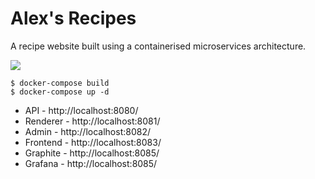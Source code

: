 # Alex's Recipes

A recipe website built using a containerised microservices architecture.

[![](https://docs.google.com/drawings/d/1Rt0VgQFVo129niDsrlKI-ajf7ry_c8xTBdH4VAU41wU/pub?w=1440&h=1080)](https://docs.google.com/drawings/d/1Rt0VgQFVo129niDsrlKI-ajf7ry_c8xTBdH4VAU41wU/edit?usp=sharing)

```
$ docker-compose build
$ docker-compose up -d
```

* API - http://localhost:8080/
* Renderer - http://localhost:8081/
* Admin - http://localhost:8082/
* Frontend - http://localhost:8083/
* Graphite - http://localhost:8085/
* Grafana - http://localhost:8085/
